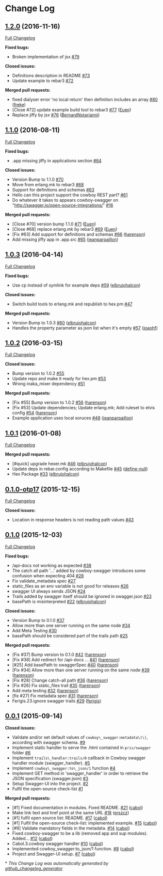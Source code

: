 # Change Log

## [1.2.0](https://github.com/inaka/cowboy-swagger/tree/1.2.0) (2016-11-16)
[Full Changelog](https://github.com/inaka/cowboy-swagger/compare/1.1.0...1.2.0)

**Fixed bugs:**

- Broken implementation of jsx [\#79](https://github.com/inaka/cowboy-swagger/issues/79)

**Closed issues:**

- Definitions description in README [\#73](https://github.com/inaka/cowboy-swagger/issues/73)
- Update example to rebar3 [\#72](https://github.com/inaka/cowboy-swagger/issues/72)

**Merged pull requests:**

- fixed dialyser error 'no local return' then definition includes an array [\#80](https://github.com/inaka/cowboy-swagger/pull/80) ([freke](https://github.com/freke))
- \[Close \#72\] update example build tool to rebar3 [\#77](https://github.com/inaka/cowboy-swagger/pull/77) ([Euen](https://github.com/Euen))
- Replace jiffy by jsx [\#76](https://github.com/inaka/cowboy-swagger/pull/76) ([BernardNotarianni](https://github.com/BernardNotarianni))

## [1.1.0](https://github.com/inaka/cowboy-swagger/tree/1.1.0) (2016-08-11)
[Full Changelog](https://github.com/inaka/cowboy-swagger/compare/1.0.3...1.1.0)

**Fixed bugs:**

- .app missing jiffy in applications section [\#64](https://github.com/inaka/cowboy-swagger/issues/64)

**Closed issues:**

- Version Bump to 1.1.0 [\#70](https://github.com/inaka/cowboy-swagger/issues/70)
- Move from erlang.mk to rebar3 [\#68](https://github.com/inaka/cowboy-swagger/issues/68)
- Support for definitions and schemas [\#63](https://github.com/inaka/cowboy-swagger/issues/63)
- Hello can this project support the cowboy REST part? [\#61](https://github.com/inaka/cowboy-swagger/issues/61)
- Do whatever it takes to appears cowboy-swagger on "http://swagger.io/open-source-integrations/" [\#16](https://github.com/inaka/cowboy-swagger/issues/16)

**Merged pull requests:**

- \[Close \#70\] version bump 1.1.0 [\#71](https://github.com/inaka/cowboy-swagger/pull/71) ([Euen](https://github.com/Euen))
- \[Close \#68\] replace erlang.mk by rebar3 [\#69](https://github.com/inaka/cowboy-swagger/pull/69) ([Euen](https://github.com/Euen))
- \[Fix \#63\] Add support for definitions and schemas [\#66](https://github.com/inaka/cowboy-swagger/pull/66) ([harenson](https://github.com/harenson))
- Add missing jiffy app in .app.src [\#65](https://github.com/inaka/cowboy-swagger/pull/65) ([jeanparpaillon](https://github.com/jeanparpaillon))

## [1.0.3](https://github.com/inaka/cowboy-swagger/tree/1.0.3) (2016-04-14)
[Full Changelog](https://github.com/inaka/cowboy-swagger/compare/1.0.2...1.0.3)

**Fixed bugs:**

- Use cp instead of symlink for example deps [\#59](https://github.com/inaka/cowboy-swagger/pull/59) ([elbrujohalcon](https://github.com/elbrujohalcon))

**Closed issues:**

- Switch build tools to erlang.mk and republish to hex.pm [\#47](https://github.com/inaka/cowboy-swagger/issues/47)

**Merged pull requests:**

- Version Bump to 1.0.3 [\#60](https://github.com/inaka/cowboy-swagger/pull/60) ([elbrujohalcon](https://github.com/elbrujohalcon))
- Handles the property parameter  as json list when it's empty [\#57](https://github.com/inaka/cowboy-swagger/pull/57) ([joaohf](https://github.com/joaohf))

## [1.0.2](https://github.com/inaka/cowboy-swagger/tree/1.0.2) (2016-03-15)
[Full Changelog](https://github.com/inaka/cowboy-swagger/compare/1.0.1...1.0.2)

**Closed issues:**

- Bump version to 1.0.2 [\#55](https://github.com/inaka/cowboy-swagger/issues/55)
- Update repo and make it ready for hex.pm [\#53](https://github.com/inaka/cowboy-swagger/issues/53)
- Wrong inaka\_mixer dependency [\#51](https://github.com/inaka/cowboy-swagger/issues/51)

**Merged pull requests:**

- \[Fix \#55\] Bump version to 1.0.2 [\#56](https://github.com/inaka/cowboy-swagger/pull/56) ([harenson](https://github.com/harenson))
- \[Fix \#53\] Update dependencies; Update erlang.mk; Add ruleset to elvis config [\#54](https://github.com/inaka/cowboy-swagger/pull/54) ([harenson](https://github.com/harenson))
- Example application uses local soruces [\#48](https://github.com/inaka/cowboy-swagger/pull/48) ([jeanparpaillon](https://github.com/jeanparpaillon))

## [1.0.1](https://github.com/inaka/cowboy-swagger/tree/1.0.1) (2016-01-08)
[Full Changelog](https://github.com/inaka/cowboy-swagger/compare/0.1.0-otp17...1.0.1)

**Merged pull requests:**

- \[\#quick\] upgrade hexer.mk [\#46](https://github.com/inaka/cowboy-swagger/pull/46) ([elbrujohalcon](https://github.com/elbrujohalcon))
- Update deps in rebar.config according to Makefile [\#45](https://github.com/inaka/cowboy-swagger/pull/45) ([define-null](https://github.com/define-null))
- Hex Package [\#33](https://github.com/inaka/cowboy-swagger/pull/33) ([elbrujohalcon](https://github.com/elbrujohalcon))

## [0.1.0-otp17](https://github.com/inaka/cowboy-swagger/tree/0.1.0-otp17) (2015-12-15)
[Full Changelog](https://github.com/inaka/cowboy-swagger/compare/0.1.0...0.1.0-otp17)

**Closed issues:**

- Location in response headers is not reading path values [\#43](https://github.com/inaka/cowboy-swagger/issues/43)

## [0.1.0](https://github.com/inaka/cowboy-swagger/tree/0.1.0) (2015-12-03)
[Full Changelog](https://github.com/inaka/cowboy-swagger/compare/0.0.1...0.1.0)

**Fixed bugs:**

- /api-docs not working as expected [\#38](https://github.com/inaka/cowboy-swagger/issues/38)
- The catch all path '...' added by cowboy-swagger introduces some confusion when expecting 404 [\#28](https://github.com/inaka/cowboy-swagger/issues/28)
- Fix validate\_metadata spec [\#27](https://github.com/inaka/cowboy-swagger/issues/27)
- static\_files as an env variable is not good for releases [\#26](https://github.com/inaka/cowboy-swagger/issues/26)
- swagger UI always sends JSON [\#24](https://github.com/inaka/cowboy-swagger/issues/24)
- Trails added by swagger itself should be ignored in swagger.json [\#23](https://github.com/inaka/cowboy-swagger/issues/23)
- basePath is misinterpreted [\#22](https://github.com/inaka/cowboy-swagger/pull/22) ([elbrujohalcon](https://github.com/elbrujohalcon))

**Closed issues:**

- Version Bump to 0.1.0 [\#37](https://github.com/inaka/cowboy-swagger/issues/37)
- Allow more than one server running on the same node [\#34](https://github.com/inaka/cowboy-swagger/issues/34)
- Add Meta Testing [\#30](https://github.com/inaka/cowboy-swagger/issues/30)
- basePath should be considered part of the trails path [\#25](https://github.com/inaka/cowboy-swagger/issues/25)

**Merged pull requests:**

- \[Fix \#37\] Bump version to 0.1.0 [\#42](https://github.com/inaka/cowboy-swagger/pull/42) ([harenson](https://github.com/harenson))
- \[Fix \#38\] Add redirect for /api-docs ... [\#41](https://github.com/inaka/cowboy-swagger/pull/41) ([harenson](https://github.com/harenson))
- \[\#25\] Add basePath to swaggerSpec [\#40](https://github.com/inaka/cowboy-swagger/pull/40) ([harenson](https://github.com/harenson))
- \[Fix \#34\] Allow more than one server running on the same node [\#39](https://github.com/inaka/cowboy-swagger/pull/39) ([harenson](https://github.com/harenson))
- \[Fix \#28\] Change catch-all path [\#36](https://github.com/inaka/cowboy-swagger/pull/36) ([harenson](https://github.com/harenson))
- \[Fix \#26\] Fix static\_files trail [\#35](https://github.com/inaka/cowboy-swagger/pull/35) ([harenson](https://github.com/harenson))
- Add meta testing [\#32](https://github.com/inaka/cowboy-swagger/pull/32) ([harenson](https://github.com/harenson))
- \[fix \#27\] Fix metadata spec [\#31](https://github.com/inaka/cowboy-swagger/pull/31) ([harenson](https://github.com/harenson))
- Ferigis.23.ignore swagger trails [\#29](https://github.com/inaka/cowboy-swagger/pull/29) ([ferigis](https://github.com/ferigis))

## [0.0.1](https://github.com/inaka/cowboy-swagger/tree/0.0.1) (2015-09-14)
**Closed issues:**

- Validate and/or set default values of `cowboy\_swagger:metadata\(\)`, according with swagger schema. [\#9](https://github.com/inaka/cowboy-swagger/issues/9)
- Implement static handler to serve the .html contained in `priv/swagger` folder [\#6](https://github.com/inaka/cowboy-swagger/issues/6)
- Implement `trails\_handler:trails/0` callback in Cowboy swagger handler module \(swagger\_handler\). [\#5](https://github.com/inaka/cowboy-swagger/issues/5)
- Implement `cowboy\_swagger:to\_json/1` function [\#4](https://github.com/inaka/cowboy-swagger/issues/4)
- Implement GET method in 'swagger\_handler' in order to retrieve the JSON specification \(swagger.json\) [\#3](https://github.com/inaka/cowboy-swagger/issues/3)
- Setup Swagger-UI into the project. [\#2](https://github.com/inaka/cowboy-swagger/issues/2)
- Fulfil the open-source check-list [\#1](https://github.com/inaka/cowboy-swagger/issues/1)

**Merged pull requests:**

- \[\#1\] Fixed documentation in modules. Fixed README. [\#21](https://github.com/inaka/cowboy-swagger/pull/21) ([cabol](https://github.com/cabol))
- Make link text and href point at the same URL [\#18](https://github.com/inaka/cowboy-swagger/pull/18) ([erszcz](https://github.com/erszcz))
- \[\#1\] fulfil open source list: README. [\#17](https://github.com/inaka/cowboy-swagger/pull/17) ([cabol](https://github.com/cabol))
- \[\#1\] Fulfil the open-source check-list: implemented example. [\#15](https://github.com/inaka/cowboy-swagger/pull/15) ([cabol](https://github.com/cabol))
-  \[\#9\] Validate mandatory fields in the metadata. [\#14](https://github.com/inaka/cowboy-swagger/pull/14) ([cabol](https://github.com/cabol))
- Fixed cowboy-swagger to be a lib \(removed app and sup modules\). Added… [\#12](https://github.com/inaka/cowboy-swagger/pull/12) ([cabol](https://github.com/cabol))
- Cabol.3.cowboy swagger handler [\#10](https://github.com/inaka/cowboy-swagger/pull/10) ([cabol](https://github.com/cabol))
- Implemented cowboy\_swagger:to\_json/1 function. [\#8](https://github.com/inaka/cowboy-swagger/pull/8) ([cabol](https://github.com/cabol))
- Project and Swagger-UI setup. [\#7](https://github.com/inaka/cowboy-swagger/pull/7) ([cabol](https://github.com/cabol))



\* *This Change Log was automatically generated by [github_changelog_generator](https://github.com/skywinder/Github-Changelog-Generator)*
